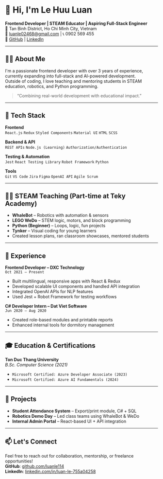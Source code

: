 # 👋 Hi, I'm Le Huu Luan

**Frontend Developer | STEAM Educator | Aspiring Full-Stack Engineer**  
📍 Tan Binh District, Ho Chi Minh City, Vietnam  
📧 luanle02468@gmail.com | 📞 0902 569 455  
🔗 [GitHub](https://github.com/luanle114) | [LinkedIn](https://www.linkedin.com/in/luan-le-755a04258/)

---

## 🧑‍💻 About Me

I'm a passionate frontend developer with over 3 years of experience, currently expanding into full-stack and AI-powered development.  
Outside of coding, I love teaching and mentoring students in STEAM education, robotics, and Python programming.

> “Combining real-world development with educational impact.”

---

## 🔧 Tech Stack

**Frontend**  
`React.js` `Redux` `Styled Components` `Material UI` `HTML` `SCSS`

**Backend & API**  
`REST APIs` `Node.js (Learning)` `Authorization/Authentication`

**Testing & Automation**  
`Jest` `React Testing Library` `Robot Framework` `Python`

**Tools**  
`Git` `VS Code` `Jira` `Figma` `OpenAI API` `Agile Scrum`

---

## 👨‍🏫 STEAM Teaching (Part-time at Teky Academy)

- **WhaleBot** – Robotics with automation & sensors
- **LEGO WeDo** – STEM logic, motors, and block programming
- **Python (Beginner)** – Loops, logic, fun projects
- **Tynker** – Visual coding for young learners
- Created lesson plans, ran classroom showcases, mentored students

---

## 💼 Experience

**Frontend Developer – DXC Technology**  
`Oct 2021 – Present`  
- Built multilingual, responsive apps with React & Redux  
- Developed scalable UI components and handled API integration  
- Integrated OpenAI APIs for NLP features  
- Used Jest + Robot Framework for testing workflows

**C# Developer Intern – Dat Viet Software**  
`Jun 2020 – Aug 2020`  
- Created role-based modules and printable reports  
- Enhanced internal tools for dormitory management

---

## 🎓 Education & Certifications

**Ton Duc Thang University**  
_B.Sc. Computer Science (2021)_

- `Microsoft Certified: Azure Developer Associate (2023)`  
- `Microsoft Certified: Azure AI Fundamentals (2024)`

---

## 🌟 Projects

- **Student Attendance System** – Export/print module, C# + SQL  
- **Robotics Demo Day** – Led class teams using WhaleBot & WeDo  
- **Internal Admin Portal** – React-based UI + API integration

---

## 📫 Let's Connect

Feel free to reach out for collaboration, mentorship, or freelance opportunities!  
**GitHub**: [github.com/luanle114](https://github.com/luanle114)  
**LinkedIn**: [linkedin.com/in/luan-le-755a04258](https://www.linkedin.com/in/luan-le-755a04258/)
